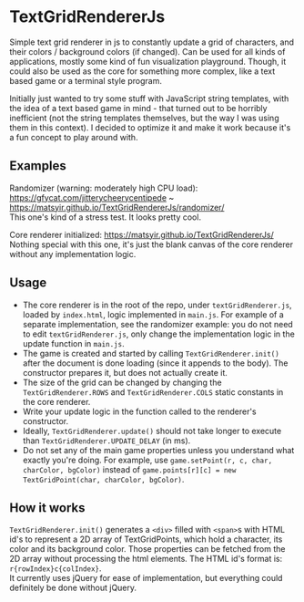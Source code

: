 # TextGridRendererJs
Simple text grid renderer in js to constantly update a grid of characters, and their colors / background colors (if changed). Can be used for all kinds of applications, mostly some kind of fun visualization playground. Though, it could also be used as the core for something more complex, like a text based game or a terminal style program.

Initially just wanted to try some stuff with JavaScript string templates, with the idea of a text based game in mind - that turned out to be horribly inefficient (not the string templates themselves, but the way I was using them in this context). I decided to optimize it and make it work because it's a fun concept to play around with.

## Examples
Randomizer (warning: moderately high CPU load): https://gfycat.com/jitterycheerycentipede ~ https://matsyir.github.io/TextGridRendererJs/randomizer/  
This one's kind of a stress test. It looks pretty cool.

Core renderer initialized: https://matsyir.github.io/TextGridRendererJs/  
Nothing special with this one, it's just the blank canvas of the core renderer without any implementation logic.

## Usage
- The core renderer is in the root of the repo, under `textGridRenderer.js`, loaded by `index.html`, logic implemented in `main.js`. For example of a separate implementation, see the randomizer example: you do not need to edit `textGridRenderer.js`, only change the implementation logic in the update function in `main.js`.
- The game is created and started by calling `TextGridRenderer.init()` after the document is done loading (since it appends to the body). The constructor prepares it, but does not actually create it.
- The size of the grid can be changed by changing the `TextGridRenderer.ROWS` and `TextGridRenderer.COLS` static constants in the core renderer.
- Write your update logic in the function called to the renderer's constructor.
- Ideally, `TextGridRenderer.update()` should not take longer to execute than `TextGridRenderer.UPDATE_DELAY` (in ms).
- Do not set any of the main game properties unless you understand what exactly you're doing. For example, use `game.setPoint(r, c, char, charColor, bgColor)` instead of `game.points[r][c] = new TextGridPoint(char, charColor, bgColor)`.

## How it works
`TextGridRenderer.init()` generates a `<div>` filled with `<span>`s with HTML id's to represent a 2D array of TextGridPoints, which hold a character, its color and its background color. Those properties can be fetched from the 2D array without processing the html elements. The HTML id's format is: `r{rowIndex}c{colIndex}`.  
It currently uses jQuery for ease of implementation, but everything could definitely be done without jQuery.
